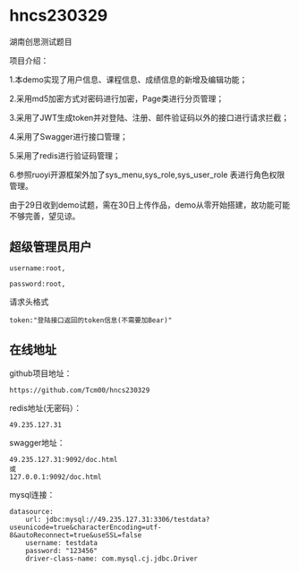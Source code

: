 # hncs230329
湖南创思测试题目

项目介绍：

1.本demo实现了用户信息、课程信息、成绩信息的新增及编辑功能；

2.采用md5加密方式对密码进行加密，Page类进行分页管理；

3.采用了JWT生成token并对登陆、注册、邮件验证码以外的接口进行请求拦截；

4.采用了Swagger进行接口管理；

5.采用了redis进行验证码管理；

6.参照ruoyi开源框架外加了sys_menu,sys_role,sys_user_role 表进行角色权限管理。



由于29日收到demo试题，需在30日上传作品，demo从零开始搭建，故功能可能不够完善，望见谅。

## 超级管理员用户

```
username:root,

password:root,
```

请求头格式

```
token:"登陆接口返回的token信息(不需要加Bear)"
```



## 在线地址

github项目地址：

```
https://github.com/Tcm00/hncs230329
```

redis地址(无密码）：

```
49.235.127.31
```

swagger地址：

```
49.235.127.31:9092/doc.html
或
127.0.0.1:9092/doc.html
```

mysql连接：

```
datasource:
    url: jdbc:mysql://49.235.127.31:3306/testdata?useunicode=true&characterEncoding=utf-8&autoReconnect=true&useSSL=false
    username: testdata
    password: "123456"
    driver-class-name: com.mysql.cj.jdbc.Driver
```

